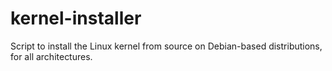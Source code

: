 # kernel-installer
 Script to install the Linux kernel from source on Debian-based distributions, for all architectures.
